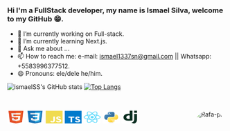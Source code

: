 ### Hi I'm a FullStack developer, my name is Ismael Silva, welcome to my GitHub 😁.

- 🔭 I’m currently working on Full-stack.
- 🌱 I’m currently learning Next.js.
- 💬 Ask me about ...
- 📫 How to reach me: e-mail: ismael1337sn@gmail.com || Whatsapp: +5583996377512.
- 😄 Pronouns: ele/dele he/him.


![ismaelSS's GitHub stats](https://github-readme-stats.vercel.app/api?username=ismaelSS&show_icons=true&theme=radical)
[![Top Langs](https://github-readme-stats.vercel.app/api/top-langs/?username=ismaelSS)](https://github.com/anuraghazra/github-readme-stats)

##

<div style="display: inline_block"><br>
  <img align="center" alt="ismael-HTML" height="30" width="40" src="https://raw.githubusercontent.com/devicons/devicon/master/icons/html5/html5-original.svg">
  <img align="center" alt="ismael-CSS" height="30" width="40" src="https://raw.githubusercontent.com/devicons/devicon/master/icons/css3/css3-original.svg">
  <img align="center" alt="ismael-Js" height="30" width="40" src="https://raw.githubusercontent.com/devicons/devicon/master/icons/javascript/javascript-plain.svg">
  <img align="center" alt="ismael-Ts" height="30" width="40" src="https://raw.githubusercontent.com/devicons/devicon/master/icons/typescript/typescript-plain.svg">
  <img align="center" alt="ismael-React" height="30" width="40" src="https://raw.githubusercontent.com/devicons/devicon/master/icons/react/react-original.svg">
  <img align="center" alt="ismael-Python" height="30" width="40" src="https://raw.githubusercontent.com/devicons/devicon/master/icons/python/python-original.svg">
  <img align="center" alt="ismael-django" height="30" width="40" src="https://github.com/devicons/devicon/blob/master/icons/django/django-plain.svg">
  <img align="right" alt="Rafa-pic" height="150" style="border-radius:50px;" src="https://media.discordapp.net/attachments/639956127056134178/890373478988013628/Publicacoes_Instagram_1_1.png?width=676&height=676">
</div>
